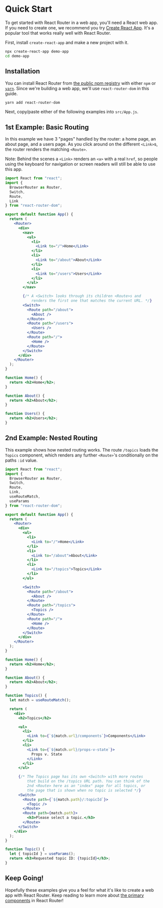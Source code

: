 # Quick Start

To get started with React Router in a web app, you'll need a React web app. If you need to create one, we recommend you try [Create React App](https://github.com/facebook/create-react-app). It's a popular tool that works really well with React Router.

First, install `create-react-app` and make a new project with it.

```sh
npx create-react-app demo-app
cd demo-app
```

## Installation

You can install React Router from [the public npm registry](https://npm.im/react-router-dom) with either `npm` or [`yarn`](https://yarnpkg.com). Since we're building a web app, we'll use `react-router-dom` in this guide.

```sh
yarn add react-router-dom
```

Next, copy/paste either of the following examples into `src/App.js`.

## 1st Example: Basic Routing

In this example we have 3 "pages" handled by the router: a home page, an about page, and a users page. As you click around on the different `<Link>`s, the router renders the matching `<Route>`.

Note: Behind the scenes a `<Link>` renders an `<a>` with a real `href`, so people using the keyboard for navigation or screen readers will still be able to use this app.

```jsx
import React from "react";
import {
  BrowserRouter as Router,
  Switch,
  Route,
  Link
} from "react-router-dom";

export default function App() {
  return (
    <Router>
      <div>
        <nav>
          <ul>
            <li>
              <Link to="/">Home</Link>
            </li>
            <li>
              <Link to="/about">About</Link>
            </li>
            <li>
              <Link to="/users">Users</Link>
            </li>
          </ul>
        </nav>

        {/* A <Switch> looks through its children <Route>s and
            renders the first one that matches the current URL. */}
        <Switch>
          <Route path="/about">
            <About />
          </Route>
          <Route path="/users">
            <Users />
          </Route>
          <Route path="/">
            <Home />
          </Route>
        </Switch>
      </div>
    </Router>
  );
}

function Home() {
  return <h2>Home</h2>;
}

function About() {
  return <h2>About</h2>;
}

function Users() {
  return <h2>Users</h2>;
}
```

## 2nd Example: Nested Routing

This example shows how nested routing works. The route `/topics` loads the `Topics` component, which renders any further `<Route>`'s conditionally on the paths `:id` value.

```jsx
import React from "react";
import {
  BrowserRouter as Router,
  Switch,
  Route,
  Link,
  useRouteMatch,
  useParams
} from "react-router-dom";

export default function App() {
  return (
    <Router>
      <div>
        <ul>
          <li>
            <Link to="/">Home</Link>
          </li>
          <li>
            <Link to="/about">About</Link>
          </li>
          <li>
            <Link to="/topics">Topics</Link>
          </li>
        </ul>

        <Switch>
          <Route path="/about">
            <About />
          </Route>
          <Route path="/topics">
            <Topics />
          </Route>
          <Route path="/">
            <Home />
          </Route>
        </Switch>
      </div>
    </Router>
  );
}

function Home() {
  return <h2>Home</h2>;
}

function About() {
  return <h2>About</h2>;
}

function Topics() {
  let match = useRouteMatch();

  return (
    <div>
      <h2>Topics</h2>

      <ul>
        <li>
          <Link to={`${match.url}/components`}>Components</Link>
        </li>
        <li>
          <Link to={`${match.url}/props-v-state`}>
            Props v. State
          </Link>
        </li>
      </ul>

      {/* The Topics page has its own <Switch> with more routes
          that build on the /topics URL path. You can think of the
          2nd <Route> here as an "index" page for all topics, or
          the page that is shown when no topic is selected */}
      <Switch>
        <Route path={`${match.path}/:topicId`}>
          <Topic />
        </Route>
        <Route path={match.path}>
          <h3>Please select a topic.</h3>
        </Route>
      </Switch>
    </div>
  );
}

function Topic() {
  let { topicId } = useParams();
  return <h3>Requested topic ID: {topicId}</h3>;
}
```

## Keep Going!

Hopefully these examples give you a feel for what it's like to create a web app with React Router. Keep reading to learn more about [the primary components](./primary-components.md) in React Router!
